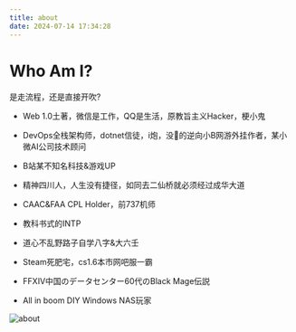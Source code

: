 ```yaml
---
title: about
date: 2024-07-14 17:34:28
---
```


# Who Am I?

是走流程，还是直接开吹?

- Web 1.0土著，微信是工作，QQ是生活，原教旨主义Hacker，梗小鬼

- DevOps全栈架构师，dotnet信徒，i炮，没🐎的逆向小B网游外挂作者，某小微AI公司技术顾问

- B站某不知名科技&游戏UP

- 精神四川人，人生没有捷径，如同去二仙桥就必须经过成华大道

- CAAC&FAA CPL Holder，前737机师

- 教科书式的INTP

- 道心不乱野路子自学八字&大六壬

- Steam死肥宅，cs1.6本市网吧服一霸

- FFXIV中国のデータセンター60代のBlack Mage伝説

- All in boom DIY Windows NAS玩家

![about](./img/480BB4FD.jpg)